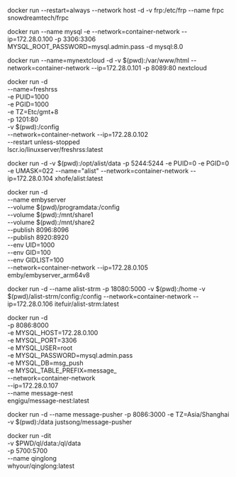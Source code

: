 
docker run --restart=always --network host -d -v frp:/etc/frp --name frpc snowdreamtech/frpc

docker run --name mysql -e --network=container-network  --ip=172.28.0.100 -p 3306:3306 MYSQL_ROOT_PASSWORD=mysql.admin.pass -d mysql:8.0

docker run --name=mynextcloud -d -v $(pwd):/var/www/html --network=container-network  --ip=172.28.0.101 -p 8089:80 nextcloud




docker run -d \
  --name=freshrss \
  -e PUID=1000 \
  -e PGID=1000 \
  -e TZ=Etc/gmt+8 \
  -p 1201:80 \
  -v $(pwd):/config \
  --network=container-network  --ip=172.28.0.102 \
  --restart unless-stopped \
  lscr.io/linuxserver/freshrss:latest



docker run -d -v $(pwd):/opt/alist/data -p 5244:5244 -e PUID=0 -e PGID=0 -e UMASK=022 --name="alist" --network=container-network  --ip=172.28.0.104 xhofe/alist:latest


docker run -d \
    --name embyserver \
    --volume $(pwd)/programdata:/config \
    --volume $(pwd):/mnt/share1 \
    --volume $(pwd):/mnt/share2 \
    --publish 8096:8096 \
    --publish 8920:8920 \
    --env UID=1000 \
    --env GID=100 \
    --env GIDLIST=100 \
    --network=container-network  --ip=172.28.0.105 \
    emby/embyserver_arm64v8



docker run -d --name alist-strm -p 18080:5000 -v $(pwd):/home  -v $(pwd)/alist-strm/config:/config  --network=container-network  --ip=172.28.0.106 itefuir/alist-strm:latest



docker run -d  \
  -p 8086:8000 \
  -e MYSQL_HOST=172.28.0.100  \
  -e MYSQL_PORT=3306 \
  -e MYSQL_USER=root \
  -e MYSQL_PASSWORD=mysql.admin.pass \
  -e MYSQL_DB=msg_push \
  -e MYSQL_TABLE_PREFIX=message_ \
  --network=container-network  \
  --ip=172.28.0.107 \
  --name message-nest  \
  engigu/message-nest:latest

docker run -d  --name message-pusher -p 8086:3000 -e TZ=Asia/Shanghai -v $(pwd):/data justsong/message-pusher

docker run -dit \
  -v $PWD/ql/data:/ql/data \
  -p 5700:5700 \
  --name qinglong \
  whyour/qinglong:latest